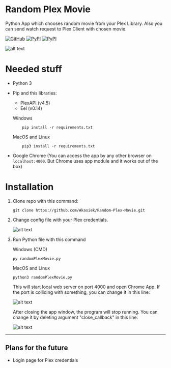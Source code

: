 # Random Plex Movie
Python App which chooses random movie from your Plex Library. Also you can send watch request to Plex Client with chosen movie.

[![GitHub](https://img.shields.io/github/license/Akasiek/random-plex-movie?style=flat-square)](https://github.com/Akasiek/random-plex-movie/blob/main/LICENSE)
[![PyPI](https://img.shields.io/pypi/v/PlexAPI?label=PlexAPI&style=flat-square)](https://pypi.org/project/PlexAPI/4.5.2/)
[![PyPI](https://img.shields.io/pypi/v/Eel?label=Eel&style=flat-square)](https://pypi.org/project/Eel/)

![alt text](https://i.imgur.com/CKplHDk.jpg "Example")

# Needed stuff

- Python 3
- Pip and this libraries:

    - PlexAPI (v4.5)
    - Eel (v0.14)

    Windows 
    ```
        pip install -r requirements.txt
    ```

    MacOS and Linux
    ```
        pip3 install -r requirements.txt
    ```

- Google Chrome (You can access the app by any other browser on `localhost:4000`. But Chrome uses app module and it works out of the box)

# Installation

1. Clone repo with this command:

    `git clone https://github.com/Akasiek/Random-Plex-Movie.git`

2. Change config file with your Plex credentials. 

    ![alt text](https://i.imgur.com/Y7WjVLb.jpg "Second step of the installation")

3. Run Python file with this command

    Windows (CMD)

    `py randomPlexMovie.py`

    MacOS and Linux

    `python3 randomPlexMovie.py`

    This will start local web server on port 4000 and open Chrome App. If the port is colliding with something, you can change it in this line:

    ![alt text](https://i.imgur.com/ABLhaJh.jpg "Third step of the installation")

    After closing the app window, the program will stop running. You can change it by deleting argument "close_callback" in this line:

    ![alt text](https://i.imgur.com/kcaZZgR.jpg "Third step of the installation")

***

## Plans for the future

- Login page for Plex credentials




